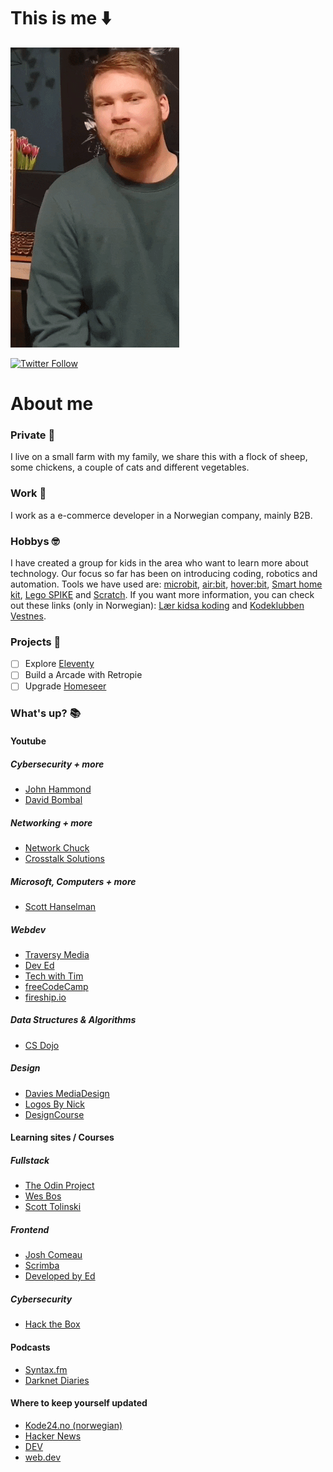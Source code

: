 # This is me :arrow_down:

![Chris](IMG_0027.GIF)

[![Twitter Follow](https://img.shields.io/badge/Instagram-E4405F?style=for-the-badge&logo=instagram&logoColor=white)](https://www.instagram.com/kystbonden/)

# About me
### Private :sheep:
I live on a small farm with my family, we share this with a flock of sheep, some chickens, a couple of cats and different vegetables. 

### Work :construction_worker:
I work as a e-commerce developer in a Norwegian company, mainly B2B.

### Hobbys :nerd_face:
I have created a group for kids in the area who want to learn more about technology. Our focus so far has been on introducing coding, robotics and automation. Tools we have used are: [microbit](https://microbit.org/), [air:bit](https://www.makekit.no/airbit), [hover:bit](https://www.makekit.no/hoverbit), [Smart home kit](https://www.elecfreaks.com/micro-bit-smart-home-kit.html), [Lego SPIKE](https://education.lego.com/en-us/meetspikeprime) and [Scratch](https://scratch.mit.edu/). If you want more information, you can check out these links (only in Norwegian): [Lær kidsa koding](https://www.kidsakoder.no/) and [Kodeklubben Vestnes](http://kidsa.tech).

### Projects :seedling:

- [ ] Explore [Eleventy](https://www.11ty.dev/)
- [ ] Build a Arcade with Retropie
- [ ] Upgrade [Homeseer](https://homeseer.com/)

### What's up? :books:

#### Youtube

##### Cybersecurity + more 
- [John Hammond](https://www.youtube.com/c/JohnHammond010)
- [David Bombal](https://www.youtube.com/c/DavidBombal)

##### Networking + more
- [Network Chuck](https://www.youtube.com/c/NetworkChuck/)
- [Crosstalk Solutions](https://www.youtube.com/c/CrosstalkSolutions/)

##### Microsoft, Computers + more
- [Scott Hanselman](https://www.youtube.com/c/shanselman/videos)

##### Webdev
- [Traversy Media](https://www.youtube.com/c/TraversyMedia)
- [Dev Ed](https://www.youtube.com/c/DevEd)
- [Tech with Tim](https://www.youtube.com/c/TechWithTim)
- [freeCodeCamp](https://www.youtube.com/c/Freecodecamp)
- [fireship.io](https://www.youtube.com/c/Fireship)

##### Data Structures & Algorithms 
- [CS Dojo](https://www.youtube.com/c/CSDojo)

##### Design
- [Davies MediaDesign](https://www.youtube.com/c/DaViesMediaDesign/)
- [Logos By Nick](https://www.youtube.com/c/LogosByNick)
- [DesignCourse](https://www.youtube.com/c/DesignCourse)

#### Learning sites / Courses

##### Fullstack
- [The Odin Project](https://www.theodinproject.com/)
- [Wes Bos](https://wesbos.com/)
- [Scott Tolinski](https://www.leveluptutorials.com/)

##### Frontend
- [Josh Comeau](https://www.joshwcomeau.com/)
- [Scrimba](https://scrimba.com/)
- [Developed by Ed](https://developedbyed.com/)

##### Cybersecurity
- [Hack the Box](https://www.hackthebox.eu/)

#### Podcasts
- [Syntax.fm](https://syntax.fm/)
- [Darknet Diaries](https://darknetdiaries.com/)

#### Where to keep yourself updated
- [Kode24.no (norwegian)](https://www.kode24.no/)
- [Hacker News](https://news.ycombinator.com/)
- [DEV](https://dev.to/)
- [web.dev](https://web.dev/)